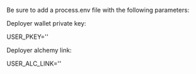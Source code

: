 Be sure to add a process.env file with the following parameters:

Deployer wallet private key:

USER_PKEY=''

Deployer alchemy link:

USER_ALC_LINK=''